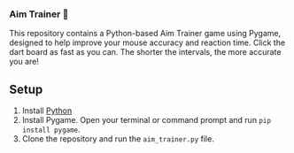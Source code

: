 ### Aim Trainer 🎯
This repository contains a Python-based Aim Trainer game using Pygame, designed to help improve your mouse accuracy and reaction time. Click the dart board as fast as you can. The shorter the intervals, the more accurate you are!

## Setup
1. Install [Python](https://www.python.org/downloads/)
2. Install Pygame. Open your terminal or command prompt and run `pip install pygame`.
3. Clone the repository and run the `aim_trainer.py` file.
